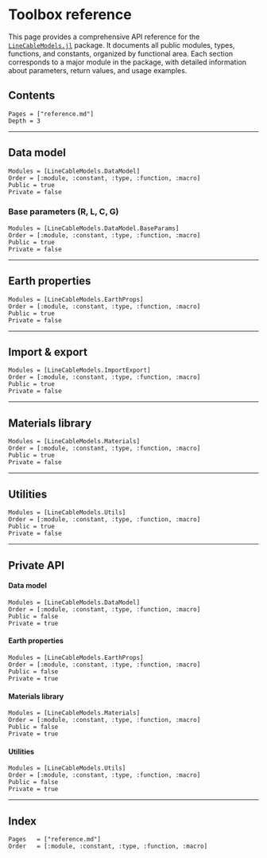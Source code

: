 # Toolbox reference

This page provides a comprehensive API reference for the [`LineCableModels.jl`](@ref) package. It documents all public modules, types, functions, and constants, organized by functional area. Each section corresponds to a major module in the package, with detailed information about parameters, return values, and usage examples.

## Contents
```@contents
Pages = ["reference.md"]
Depth = 3
```

---

## Data model
```@autodocs
Modules = [LineCableModels.DataModel]
Order = [:module, :constant, :type, :function, :macro]
Public = true
Private = false
```

### Base parameters (R, L, C, G)
```@autodocs
Modules = [LineCableModels.DataModel.BaseParams]
Order = [:module, :constant, :type, :function, :macro]
Public = true
Private = false
```

---

## Earth properties
```@autodocs
Modules = [LineCableModels.EarthProps]
Order = [:module, :constant, :type, :function, :macro]
Public = true
Private = false
```

---

## Import & export
```@autodocs
Modules = [LineCableModels.ImportExport]
Order = [:module, :constant, :type, :function, :macro]
Public = true
Private = false
```

---

## Materials library
```@autodocs
Modules = [LineCableModels.Materials]
Order = [:module, :constant, :type, :function, :macro]
Public = true
Private = false
```

---

## Utilities
```@autodocs
Modules = [LineCableModels.Utils]
Order = [:module, :constant, :type, :function, :macro]
Public = true
Private = false
```

---

## Private API

#### Data model
```@autodocs
Modules = [LineCableModels.DataModel]
Order = [:module, :constant, :type, :function, :macro]
Public = false
Private = true
```

#### Earth properties
```@autodocs
Modules = [LineCableModels.EarthProps]
Order = [:module, :constant, :type, :function, :macro]
Public = false
Private = true
```

#### Materials library
```@autodocs
Modules = [LineCableModels.Materials]
Order = [:module, :constant, :type, :function, :macro]
Public = false
Private = true
```

#### Utilities
```@autodocs
Modules = [LineCableModels.Utils]
Order = [:module, :constant, :type, :function, :macro]
Public = false
Private = true
```

---

## Index
```@index
Pages   = ["reference.md"]
Order   = [:module, :constant, :type, :function, :macro]
```